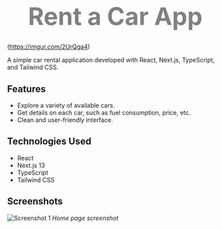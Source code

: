 # <p align="center"><span style="color: grey; font-size: 2em;">Rent a Car App</span></p>

(https://imgur.com/2UrQga4)

A simple car rental application developed with React, Next.js, TypeScript, and Tailwind CSS.

## Features

- Explore a variety of available cars.
- Get details on each car, such as fuel consumption, price, etc.
- Clean and user-friendly interface.

## Technologies Used

- React
- Next.js 13
- TypeScript
- Tailwind CSS

## Screenshots

![Screenshot 1](https://imgur.com/mRGPqgO)
*Home page screenshot*
